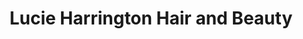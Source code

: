 ---
title: "Lucie Harrington Hair and Beauty"
url: /farnham/lucie-harrington-hair-and-beauty/
shop: hairdresser
---